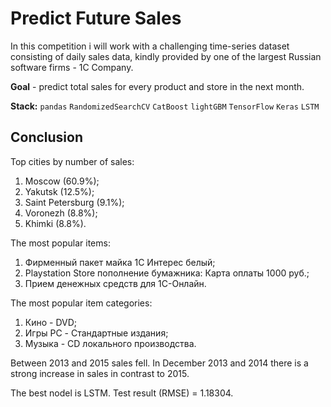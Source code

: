 # Predict Future Sales

In this competition i will work with a challenging time-series dataset consisting of daily sales data, kindly provided by one of the largest Russian software firms - 1C Company.

**Goal** - predict total sales for every product and store in the next month.

**Stack:** `pandas` `RandomizedSearchCV` `CatBoost` `lightGBM` `TensorFlow` `Keras` `LSTM`

## Conclusion
Top cities by number of sales:
1. Moscow (60.9%);
2. Yakutsk (12.5%);
3. Saint Petersburg (9.1%);
4. Voronezh (8.8%);
5. Khimki (8.8%).

The most popular items:
1. Фирменный пакет майка 1С Интерес белый;
2. Playstation Store пополнение бумажника: Карта оплаты 1000 руб.;
3. Прием денежных средств для 1С-Онлайн.

The most popular item categories:
1. Кино - DVD;
2. Игры PC - Стандартные издания;
3. Музыка - CD локального производства.

Between 2013 and 2015 sales fell. In December 2013 and 2014 there is a strong increase in sales in contrast to 2015.

The best nodel is LSTM. Test result (RMSE) = 1.18304.
